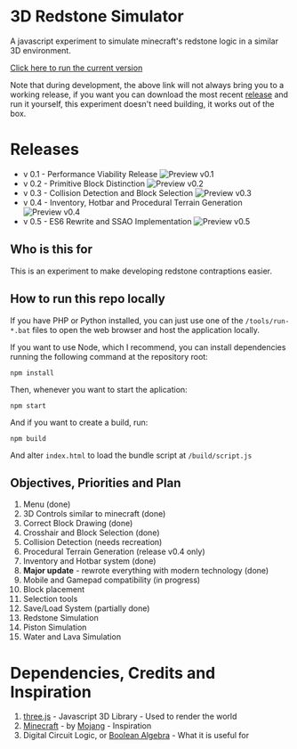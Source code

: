 # 3D Redstone Simulator

A javascript experiment to simulate minecraft's redstone logic in a similar 3D environment.

[Click here to run the current version](https://guilherme-rossato.com/3D-Redstone-Simulator/)

Note that during development, the above link will not always bring you to a working release, if you want you can download the most recent [release](https://github.com/GuilhermeRossato/3D-Redstone-Simulator/releases) and run it yourself, this experiment doesn't need building, it works out of the box.

# Releases
 - v 0.1 - Performance Viability Release
![Preview v0.1](https://github.com/GuilhermeRossato/3D-Redstone-Simulator/blob/master/assets/images/releases/v01_normal.gif?raw=true)
 - v 0.2 - Primitive Block Distinction
![Preview v0.2](https://cdn.rawgit.com/GuilhermeRossato/3D-Redstone-Simulator/master/assets/images/releases/v02_normal.png)
 - v 0.3 - Collision Detection and Block Selection
![Preview v0.3](https://github.com/GuilhermeRossato/3D-Redstone-Simulator/blob/master/assets/images/releases/v03_normal.gif?raw=true)
 - v 0.4 - Inventory, Hotbar and Procedural Terrain Generation
![Preview v0.4](https://github.com/GuilhermeRossato/3D-Redstone-Simulator/blob/master/assets/images/releases/v04_normal.gif?raw=true)
 - v 0.5 - ES6 Rewrite and SSAO Implementation
![Preview v0.5](https://github.com/GuilhermeRossato/3D-Redstone-Simulator/blob/master/assets/images/releases/v05.gif?raw=true)

## Who is this for

This is an experiment to make developing redstone contraptions easier.

## How to run this repo locally

If you have PHP or Python installed, you can just use one of the `/tools/run-*.bat` files to open the web browser and host the application locally.

If you want to use Node, which I recommend, you can install dependencies running the following command at the repository root:

```
npm install
```

Then, whenever you want to start the aplication:

```
npm start
```

And if you want to create a build, run:

```
npm build
```

And alter `index.html` to load the bundle script at `/build/script.js`


## Objectives, Priorities and Plan

1. Menu (done)
2. 3D Controls similar to minecraft (done)
3. Correct Block Drawing (done)
4. Crosshair and Block Selection (done)
5. Collision Detection (needs recreation)
6. Procedural Terrain Generation (release v0.4 only)
7. Inventory and Hotbar system (done)
8. **Major update** - rewrote everything with modern technology (done)
9. Mobile and Gamepad compatibility (in progress)
10. Block placement
11. Selection tools
12. Save/Load System (partially done)
13. Redstone Simulation
14. Piston Simulation
15. Water and Lava Simulation

# Dependencies, Credits and Inspiration

1. [three.js](https://threejs.org/) - Javascript 3D Library - Used to render the world
2. [Minecraft](https://minecraft.net/pt-br/) - by [Mojang](https://mojang.com/) - Inspiration
3. Digital Circuit Logic, or [Boolean Algebra](https://en.wikipedia.org/wiki/Boolean_algebra) - What it is useful for
